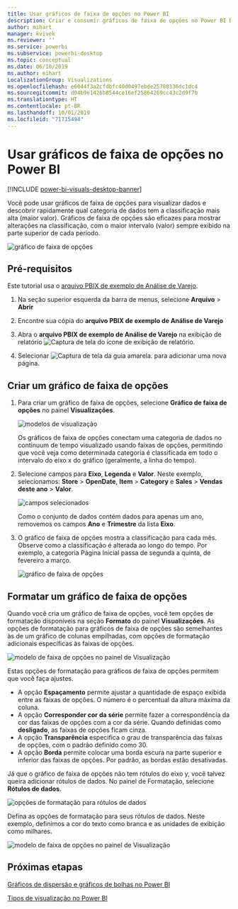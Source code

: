 ```yaml
---
title: Usar gráficos de faixa de opções no Power BI
description: Criar e consumir gráficos de faixa de opções no Power BI Desktop
author: mihart
manager: kvivek
ms.reviewer: ''
ms.service: powerbi
ms.subservice: powerbi-desktop
ms.topic: conceptual
ms.date: 06/10/2019
ms.author: mihart
LocalizationGroup: Visualizations
ms.openlocfilehash: e6044f3a2cfdbfc40d0497ebde25780336dc1dc4
ms.sourcegitcommit: d04b9e1426b8544ce16ef25864269cc43c2d9f7b
ms.translationtype: HT
ms.contentlocale: pt-BR
ms.lasthandoff: 10/01/2019
ms.locfileid: "71715494"
---
```

# <a name="use-ribbon-charts-in-power-bi"></a>Usar gráficos de faixa de opções no Power BI

[!INCLUDE [power-bi-visuals-desktop-banner](../includes/power-bi-visuals-desktop-banner.md)]

Você pode usar gráficos de faixa de opções para visualizar dados e descobrir rapidamente qual categoria de dados tem a classificação mais alta (maior valor). Gráficos de faixa de opções são eficazes para mostrar alterações na classificação, com o maior intervalo (valor) sempre exibido na parte superior de cada período. 

![gráfico de faixa de opções](media/desktop-ribbon-charts/ribbon-charts-01.png)

## <a name="prerequisites"></a>Pré-requisitos

Este tutorial usa o [arquivo PBIX de exemplo de Análise de Varejo](http://download.microsoft.com/download/9/6/D/96DDC2FF-2568-491D-AAFA-AFDD6F763AE3/Retail%20Analysis%20Sample%20PBIX.pbix).

1. Na seção superior esquerda da barra de menus, selecione **Arquivo** > **Abrir**
   
2. Encontre sua cópia do **arquivo PBIX de exemplo de Análise de Varejo**

1. Abra o **arquivo PBIX de exemplo de Análise de Varejo** na exibição de relatório ![Captura de tela do ícone de exibição de relatório](media/power-bi-visualization-kpi/power-bi-report-view.png).

1. Selecionar ![Captura de tela da guia amarela.](media/power-bi-visualization-kpi/power-bi-yellow-tab.png) para adicionar uma nova página.

## <a name="create-a-ribbon-chart"></a>Criar um gráfico de faixa de opções

1. Para criar um gráfico de faixa de opções, selecione **Gráfico de faixa de opções** no painel **Visualizações**.

    ![modelos de visualização](media/desktop-ribbon-charts/power-bi-template.png)

    Os gráficos de faixa de opções conectam uma categoria de dados no continuum de tempo visualizado usando faixas de opções, permitindo que você veja como determinada categoria é classificada em todo o intervalo do eixo x do gráfico (geralmente, a linha do tempo).

2. Selecione campos para **Eixo**, **Legenda** e **Valor**.  Neste exemplo, selecionamos: **Store** > **OpenDate**, **Item** > **Category** e **Sales** > **Vendas deste ano** > **Valor**.  

    ![campos selecionados](media/desktop-ribbon-charts/power-bi-ribbon-values.png)

    Como o conjunto de dados contém dados para apenas um ano, removemos os campos **Ano** e **Trimestre** da lista **Eixo**.

3. O gráfico de faixa de opções mostra a classificação para cada mês. Observe como a classificação é alterada ao longo do tempo. Por exemplo, a categoria Página Inicial passa de segunda a quinta, de fevereiro a março.

    ![gráfico de faixa de opções](media/desktop-ribbon-charts/power-bi-ribbon.png)

## <a name="format-a-ribbon-chart"></a>Formatar um gráfico de faixa de opções
Quando você cria um gráfico de faixa de opções, você tem opções de formatação disponíveis na seção **Formato** do painel **Visualizações**. As opções de formatação para gráficos de faixa de opções são semelhantes às de um gráfico de colunas empilhadas, com opções de formatação adicionais específicas às faixas de opções.

![modelo de faixa de opções no painel de Visualização](media/desktop-ribbon-charts/power-bi-format-ribbon.png)

Estas opções de formatação para gráficos de faixa de opções permitem que você faça ajustes.

* A opção **Espaçamento** permite ajustar a quantidade de espaço exibida entre as faixas de opções. O número é o percentual da altura máxima da coluna.
* A opção **Corresponder cor da série** permite fazer a correspondência da cor das faixas de opções com a cor da série. Quando definidas como **desligado**, as faixas de opções ficam cinza.
* A opção **Transparência** especifica o grau de transparência das faixas de opções, com o padrão definido como 30.
* A opção **Borda** permite colocar uma borda escura na parte superior e inferior das faixas de opções. Por padrão, as bordas estão desativadas.

Já que o gráfico de faixa de opções não tem rótulos do eixo y, você talvez queira adicionar rótulos de dados. No painel de Formatação, selecione **Rótulos de dados**. 

![opções de formatação para rótulos de dados](media/desktop-ribbon-charts/power-bi-labels.png)

Defina as opções de formatação para seus rótulos de dados. Neste exemplo, definimos a cor do texto como branca e as unidades de exibição como milhares.

![modelo de faixa de opções no painel de Visualização](media/desktop-ribbon-charts/power-bi-data-labels.png)

## <a name="next-steps"></a>Próximas etapas

[Gráficos de dispersão e gráficos de bolhas no Power BI](power-bi-visualization-scatter.md)

[Tipos de visualização no Power BI](power-bi-visualization-types-for-reports-and-q-and-a.md)
